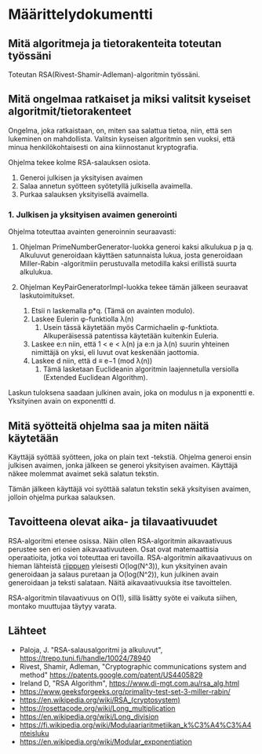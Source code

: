 # Määrittelydokumentti

## Mitä algoritmeja ja tietorakenteita toteutan työssäni

Toteutan RSA(Rivest-Shamir-Adleman)-algoritmin työssäni. 

## Mitä ongelmaa ratkaiset ja miksi valitsit kyseiset algoritmit/tietorakenteet

Ongelma, joka ratkaistaan, on, miten saa salattua tietoa, niin, että sen lukeminen on mahdollista. Valitsin kyseisen algoritmin sen vuoksi, että minua henkilökohtaisesti on aina kiinnostanut kryptografia. 

Ohjelma tekee kolme RSA-salauksen osiota.

  1. Generoi julkisen ja yksityisen avaimen
  2. Salaa annetun syötteen syötetyllä julkisella avaimella.
  3. Purkaa salauksen yksityisellä avaimella.
  
### 1. Julkisen ja yksityisen avaimen generointi

Ohjelma toteuttaa avainten generoinnin seuraavasti:

1. Ohjelman PrimeNumberGenerator-luokka generoi kaksi alkulukua p ja q. Alkuluvut generoidaan käyttäen satunnaista lukua, josta generoidaan Miller-Rabin -algoritmiin perustuvalla metodilla kaksi erillistä suurta alkulukua. 

2. Ohjelman KeyPairGeneratorImpl-luokka tekee tämän jälkeen seuraavat laskutoimitukset.
    1. Etsii n laskemalla p*q. (Tämä on avainten modulo).
    2. Laskee Eulerin  φ-funktiolla λ(n)
        1. Usein tässä käytetään myös Carmichaelin φ-funktiota. Alkuperäisessä patentissa käytetään kuitenkin Euleria. 
    3. Laskee e:n niin, että 1 < e < λ(n)  ja e:n ja λ(n) suurin yhteinen nimittäjä on yksi, eli luvut ovat keskenään jaottomia.
    4. Laskee d niin, että d ≡ e−1 (mod λ(n))
        1. Tämä lasketaan Euclideanin algoritmin laajennetulla versiolla (Extended Euclidean Algorithm).

Laskun tuloksena saadaan julkinen avain, joka on modulus n ja exponentti e. Yksityinen avain on exponentti d. 

## Mitä syötteitä ohjelma saa ja miten näitä käytetään

Käyttäjä syöttää syötteen, joka on plain text -tekstiä. Ohjelma generoi ensin julkisen avaimen, jonka jälkeen se generoi yksityisen avaimen. Käyttäjä näkee molemmat avaimet sekä salatun tekstin.

Tämän jälkeen käyttäjä voi syöttää salatun tekstin sekä yksityisen avaimen, jolloin ohjelma purkaa salauksen. 

## Tavoitteena olevat aika- ja tilavaativuudet

RSA-algoritmi etenee osissa. Näin ollen RSA-algoritmin aikavaativuus perustee sen eri osien aikavaativuuteen. Osat ovat matemaattisia operaatioita, jotka voi toteuttaa eri tavoilla. RSA-algoritmin aikavaativuus on hieman lähteistä [riippuen](https://crypto.stackexchange.com/questions/6164/how-do-i-derive-the-time-complexity-of-encryption-and-decryption-based-on-modula) yleisesti O(log(N^3)), kun yksityinen avain generoidaan ja salaus puretaan ja O(log(N^2)), kun julkinen avain generoidaan ja teksti salataan. Näitä aikavaativuuksia itse tavoittelen. 

RSA-algoritmin tilavaativuus on O(1), sillä lisätty syöte ei vaikuta siihen, montako muuttujaa täytyy varata. 

## Lähteet

- Paloja, J. "RSA-salausalgoritmi ja alkuluvut", https://trepo.tuni.fi/handle/10024/78940
- Rivest, Shamir, Adleman, "Cryptographic communications system and method" https://patents.google.com/patent/US4405829
- Ireland D, "RSA Algorithm", https://www.di-mgt.com.au/rsa_alg.html
- https://www.geeksforgeeks.org/primality-test-set-3-miller-rabin/
- https://en.wikipedia.org/wiki/RSA_(cryptosystem)
- https://rosettacode.org/wiki/Long_multiplication
- https://en.wikipedia.org/wiki/Long_division
- https://fi.wikipedia.org/wiki/Modulaariaritmetiikan_k%C3%A4%C3%A4nteisluku
- https://en.wikipedia.org/wiki/Modular_exponentiation
